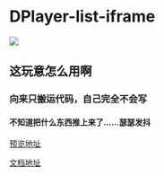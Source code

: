 # DPlayer-list-iframe

![](https://img.shields.io/badge/php->=5.3-purple.svg)

## 这玩意怎么用啊

### 向来只搬运代码，自己完全不会写

#### 不知道把什么东西推上来了……瑟瑟发抖

[预览地址](http://api.menhood.wang/dplayerlist/)

[文档地址](https://www.showdoc.cc/web/#/page/475148438362044)
